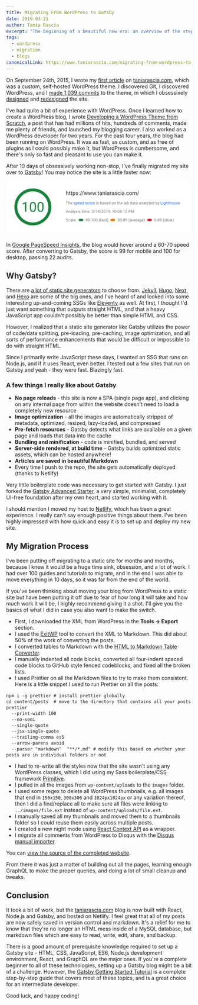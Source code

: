 ```yaml
---
title: Migrating From WordPress to Gatsby
date: 2019-03-21
author: Tania Rascia
excerpt: "The beginning of a beautiful new era: an overview of the steps I took to migrate my blog from WordPress to Gatsby."
tags:
  - wordpress
  - migration
  - blogs
canonicalLink: https://www.taniarascia.com/migrating-from-wordpress-to-gatsby/
---
```


On September 24th, 2015, I wrote my [first article](https://www.taniarascia.com/getting-started-with-git/) on [taniarascia.com](https://www.taniarascia.com), which was a custom, self-hosted WordPress theme. I discovered Git, I discovered WordPress, and I [made 1,039 commits](https://github.com/taniarascia/oblate) to the theme, in which I obsessively [designed](https://www.taniarascia.com/version-2-0-website-redesign-863-commits-later/) and [redesigned](https://www.taniarascia.com/website-redesign-version-4-0/) the site.

I've had quite a bit of experience with WordPress. Once I learned how to create a WordPress blog, I wrote [Developing a WordPress Theme from Scratch](https://www.taniarascia.com/developing-a-wordpress-theme-from-scratch/), a post that has had millions of hits, hundreds of comments, made me plenty of friends, and launched my blogging career. I also worked as a WordPress developer for two years. For the past four years, the blog had been running on WordPress. It was as fast, as custom, and as free of plugins as I could possibly make it, but WordPress is cumbersome, and there's only so fast and pleasant to use you can make it.

After 10 days of obsessively working non-stop, I've finally migrated my site over to [Gatsby](/)! You may notice the site is a little faster now:

![Lighthouse Performance Score](./images/speed.png)

In [Google PageSpeed Insights](https://developers.google.com/speed/pagespeed/insights/), the blog would hover around a 60-70 speed score. After converting to Gatsby, the score is 99 for mobile and 100 for desktop, passing 22 audits.

## Why Gatsby?

There are [a lot of static site generators](https://www.staticgen.com/) to choose from. [Jekyll](https://jekyllrb.com/), [Hugo](https://gohugo.io/), [Next](https://nextjs.org/), and [Hexo](https://hexo.io/) are some of the big ones, and I've heard of and looked into some interesting up-and-coming SSGs like [Eleventy](https://www.11ty.io/) as well. At first, I thought I'd just want something that outputs straight HTML, and that a heavy JavaScript app couldn't possibly be better than simple HTML and CSS.

However, I realized that a static site generator like Gatsby utilizes the power of code/data splitting, pre-loading, pre-caching, image optimization, and all sorts of performance enhancements that would be difficult or impossible to do with straight HTML.

Since I primarily write JavaScript these days, I wanted an SSG that runs on Node.js, and if it uses React, even better. I tested out a few sites that run on Gatsby and yeah - they were fast. Blazingly fast.

### A few things I really like about Gatsby

-   **No page reloads** - this site is now a SPA (single page app), and clicking on any internal page from within the website doesn't need to load a completely new resource
-   **Image optimization** - all the images are automatically stripped of metadata, optimized, resized, lazy-loaded, and compressed
-   **Pre-fetch resources** - Gatsby detects what links are available on a given page and loads that data into the cache
-   **Bundling and minification** - code is minified, bundled, and served
-   **Server-side rendered, at build time** - Gatsby builds optimized static assets, which can be hosted anywhere!
-   **Articles are saved in beautiful Markdown**
-   Every time I push to the repo, the site gets automatically deployed (thanks to Netlify)

Very little boilerplate code was necessary to get started with Gatsby. I just forked the [Gatsby Advanced Starter](https://github.com/vagr9k/gatsby-advanced-starter/), a very simple, minimalist, completely UI-free foundation after my own heart, and started working with it.

I should mention I moved my host to [Netlify](https://www.netlify.com/), which has been a great experience. I really can't say enough positive things about them. I've been highly impressed with how quick and easy it is to set up and deploy my new site.

## My Migration Process

I've been putting off migrating to a static site for months and months, because I knew it would be a huge time sink, obsession, and a lot of work. I had over 100 guides and tutorials to migrate, and in the end I was able to move everything in 10 days, so it was far from the end of the world.

If you've been thinking about moving your blog from WordPress to a static site but have been putting it off due to fear of how long it will take and how much work it will be, I highly recommend giving it a shot. I'll give you the basics of what I did in case you also want to make the switch.

-   First, I downloaded the XML from WordPress in the **Tools -> Export** section.
-   I used the [ExitWP](https://github.com/thomasf/exitwp) tool to convert the XML to Markdown. This did about 50% of the work of converting the posts.
-   I converted tables to Markdown with the [HTML to Markdown Table Converter](https://jmalarcon.github.io/markdowntables/).
-   I manually indented all code blocks, converted all four-indent spaced code blocks to GitHub style fenced codeblocks, and fixed all the broken lists.
-   I used Prettier on all the Markdown files to try to make them consistent. Here is a little snippet I used to run Prettier on all the posts:

```shell
npm i -g prettier # install prettier globally
cd content/posts  # move to the directory that contains all your posts
prettier
  --print-width 100
  --no-semi
  --single-quote
  --jsx-single-quote
  --trailing-comma es5
  --arrow-parens avoid
  --parser "markdown"  "**/*.md" # modify this based on whether your posts are in individual folders or not
```

-   I had to re-write all the styles now that the site wasn't using any WordPress classes, which I did using my Sass boilerplate/CSS framework [Primitive](https://taniarascia.github.io/primitive).
-   I pulled in all the images from `wp-content/uploads` to the `images` folder.
-   I used some regex to delete all WordPress thumbnails, e.g. all images that end in `150x150`, `300x300` and `1024px1024px` or any variation thereof, then I did a find/replace all to make sure all files were linking to `../images/file.ext` instead of `wp-content/uploads/file.ext`.
-   I manually saved all my thumbnails and moved them to a thumbnails folder so I could reuse them easily across multiple posts.
-   I created a new night mode using [React Context API](/blog/2019-01-31-using-react-context-api-with-gatsby/) as a wrapper.
-   I migrate all comments from WordPress to Disqus with the [Disqus manual importer](https://help.disqus.com/import-export-and-syncing/importing-comments-from-wordpress).

You can [view the source of the completed website](https://github.com/taniarascia/taniarascia.com).

From there it was just a matter of building out all the pages, learning enough GraphQL to make the proper queries, and doing a lot of small cleanup and tweaks.

## Conclusion

It took a bit of work, but the [taniarascia.com](https://www.taniarascia.com) blog is now built with React, Node.js and Gatsby, and hosted on Netlify. I feel great that all of my posts are now safely saved in version control and markdown. It's a relief for me to know that they're no longer an HTML mess inside of a MySQL database, but markdown files which are easy to read, write, edit, share, and backup.

There is a good amount of prerequisite knowledge required to set up a Gatsby site - HTML, CSS, JavaScript, ES6, Node.js development environment, React, and GraphQL are the major ones. If you're a complete beginner to all of these technologies, setting up a Gatsby blog might be a bit of a challenge. However, the [Gatsby Getting Started Tutorial](/tutorial/) is a complete step-by-step guide that covers most of these topics, and is a great choice for an intermediate developer.

Good luck, and happy coding!
